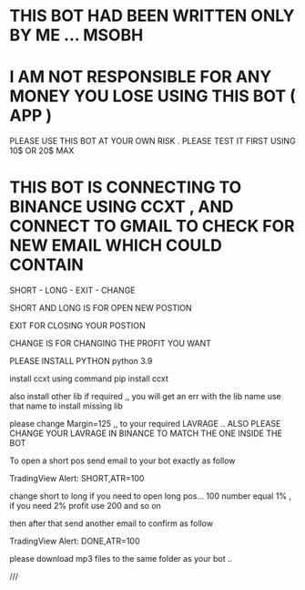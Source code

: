 # THIS BOT HAD BEEN WRITTEN ONLY BY ME ... MSOBH 
# I AM NOT RESPONSIBLE  FOR ANY MONEY YOU LOSE  USING THIS BOT ( APP )
PLEASE USE THIS BOT AT YOUR OWN RISK . PLEASE TEST IT FIRST USING 10$ OR 20$ MAX


# THIS BOT IS CONNECTING TO BINANCE USING CCXT , AND CONNECT TO GMAIL TO CHECK FOR NEW EMAIL WHICH COULD CONTAIN

SHORT - LONG - EXIT - CHANGE 

SHORT AND LONG IS FOR OPEN NEW POSTION

EXIT FOR CLOSING YOUR POSTION

CHANGE IS FOR CHANGING THE PROFIT YOU WANT 

PLEASE INSTALL PYTHON python 3.9

install ccxt using command  pip install  ccxt

also install other lib if required  ,, you will get an err with the lib name use that name to install missing lib

please change Margin=125 ,, to your required LAVRAGE  .. ALSO PLEASE CHANGE YOUR LAVRAGE IN BINANCE TO MATCH THE ONE INSIDE THE BOT

To open a short pos send email to your bot exactly as follow

TradingView Alert: SHORT,ATR=100

change short to long if you need to open long pos... 100 number equal 1% , if you need 2% profit use 200 and so on

then after that send another email to confirm as follow

TradingView Alert: DONE,ATR=100


please download mp3 files to the same folder as your bot ..

///
